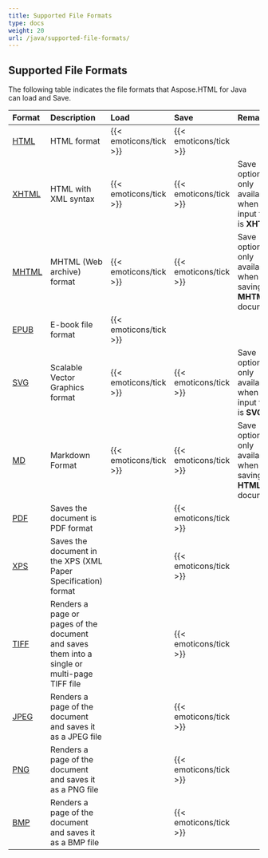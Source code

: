 ```yaml
---
title: Supported File Formats
type: docs
weight: 20
url: /java/supported-file-formats/
---
```


## **Supported File Formats**
The following table indicates the file formats that Aspose.HTML for Java can load and Save.

|**Format**|**Description**|**Load**|**Save**|**Remarks**|
| :- | :- | :- | :- | :- |
|[HTML](https://wiki.fileformat.com/web/html/)|HTML format|{{< emoticons/tick >}}|{{< emoticons/tick >}}| |
|[XHTML](https://wiki.fileformat.com/web/xhtml/)|HTML with XML syntax|{{< emoticons/tick >}}|{{< emoticons/tick >}}|Save option is only available when the input file is **XHTML**|
|[MHTML](https://wiki.fileformat.com/web/mhtml/)|MHTML (Web archive) format|{{< emoticons/tick >}}|{{< emoticons/tick >}}|Save option is only available when saving **MHTML** document|
|[EPUB](https://wiki.fileformat.com/ebook/epub/)|E-book file format|{{< emoticons/tick >}}| | |
|[SVG](https://wiki.fileformat.com/page-description-language/svg/)|Scalable Vector Graphics format|{{< emoticons/tick >}}|{{< emoticons/tick >}}|Save option is only available when the input file is **SVG**|
|[MD](https://wiki.fileformat.com/specification/word-processing/md/)|Markdown Format|{{< emoticons/tick >}}|{{< emoticons/tick >}}|Save option is only available when saving **HTML** document|
|[PDF](https://wiki.fileformat.com/view/pdf/)|Saves the document is PDF format| |{{< emoticons/tick >}}| |
|[XPS](https://wiki.fileformat.com/page-description-language/xps/)|Saves the document in the XPS (XML Paper Specification) format| |{{< emoticons/tick >}}| |
|[TIFF](https://wiki.fileformat.com/image/tiff/)|Renders a page or pages of the document and saves them into a single or multi-page TIFF file| |{{< emoticons/tick >}}| |
|[JPEG](https://wiki.fileformat.com/image/jpeg/)|Renders a page of the document and saves it as a JPEG file| |{{< emoticons/tick >}}| |
|[PNG](https://wiki.fileformat.com/image/png/)|Renders a page of the document and saves it as a PNG file| |{{< emoticons/tick >}}| |
|[BMP](https://wiki.fileformat.com/image/bmp/)|Renders a page of the document and saves it as a BMP file| |{{< emoticons/tick >}}| |

